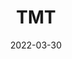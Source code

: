---
type: "report"
isIndustryResearch: 'true'
industryGroup: 'Technology, Media, and Telecommunications'
primerOrDeal: 'Subsector Primers'
paper: "TMT_Primer_2022.pdf"
author: ""
company: "Technology, Media, and Telecommunications Primer"
date: "2022-03-30"
summary: "The 2022 Technology, Media, and Telecommunications Primer contains an in-depth analysis of the payment sector."
title: "TMT"
---